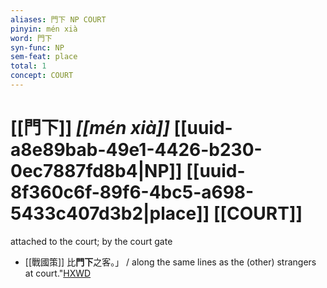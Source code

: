 ```yaml
---
aliases: 門下 NP COURT
pinyin: mén xià
word: 門下
syn-func: NP
sem-feat: place
total: 1
concept: COURT 
---
```

# [[門下]] *[[mén xià]]*  [[uuid-a8e89bab-49e1-4426-b230-0ec7887fd8b4|NP]] [[uuid-8f360c6f-89f6-4bc5-a698-5433c407d3b2|place]] [[COURT]]
attached to the court; by the court gate
 - [[戰國策]] 比**門下**之客。」 / along the same lines as the (other) strangers at court."[HXWD](https://hxwd.org/textview.html?location=KR2e0003_tls_148-2a.10)